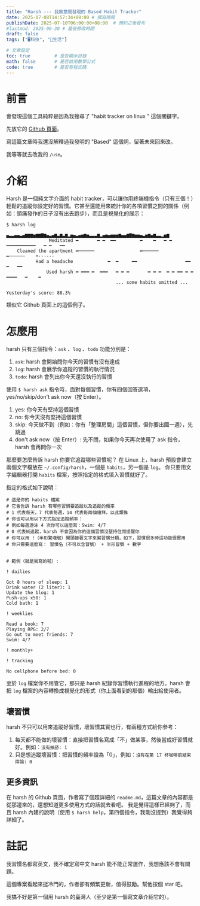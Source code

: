 ```yaml
---
title: "Harsh --- 我無意間發現的 Based Habit Tracker"
date: 2025-07-08T14:57:34+08:00 # 撰寫時間
publishDate: 2025-07-10T06:00:00+08:00  # 預約之後發布
#lastmod: 2025-06-30 # 最後修改時間
draft: false
tags: ["🖥️科技", "🛟生活"]

# 文章設定
toc: true         # 是否顯示目錄
math: false       # 是否啟用數學公式
code: true        # 是否有程式碼
---
```


# 前言

會發現這個工具純粹是因為我搜尋了 "habit tracker on linux " 這個關鍵字。

先放它的 [Github 頁面](https://github.com/wakatara/harsh)。

寫這篇文章時我還沒解釋過我發明的 "Based" 這個詞，留著未來回來改。

我等等就去改我的 `/use`。

# 介紹

Harsh 是一個純文字介面的 habit tracker，可以讓你用終端機指令（只有三個！）輕鬆的追蹤你設定好的習慣。它甚至還能用來統計你的各項習慣之間的關係（例如：頭痛發作的日子沒有出去跑步），而且是視覺化的展示：

    $ harsh log
                              ▄▃▃▄▄▃▄▆▆▆▅▆▆▇▆▄▃▄▆▃▆▃▆▂▅▄▃▄▅▆▅▃▃▃▆▂▄▅▄▅▅▅▆▄▄▆▇▆▅▅▄▃▅▆▄▆▃▃▂▅▆
                    Meditated ━       ━ ━  ━━         ━    ━   ━ ━   ━━━━━━━━━━━   ━ ━   ━━
        Cleaned the apartment ━──────                 ━──────           ━──────    •······
               Had a headache             ━  ━     ━━                  ━━   ━   ━━
                   Used harsh ━ ━━━ ━  ━━━   ━ ━ ━       ━ ━ ━  ━ ━ ━━ ━ ━ ━━━━   ━    ━
                                             ... some habits omitted ...

    Yesterday's score: 88.3%

類似它 Github 頁面上的這個例子。

# 怎麼用

harsh 只有三個指令：`ask` 、`log` 、`todo` 
功能分別是：

1. `ask`: harsh 會開始問你今天的習慣有沒有達成
2. `log`: harsh 會展示你追蹤的習慣的執行情況
3. `todo`: harsh 會列出你今天還沒執行的習慣

使用 `$ harsh ask` 指令時，面對每個習慣，你有四個回答選項，yes/no/skip/don't ask now（按 Enter）。

1. yes: 你今天有堅持這個習慣
2. no: 你今天沒有堅持這個習慣
3. skip: 今天做不到（例如：你有「整理房間」這個習慣，但你要出國一週），先跳過
4. don't ask now（按 Enter）: 先不問，如果你今天再次使用了 ask 指令，harsh 會再問你一次

那麼要怎麼告訴 harsh 你要它追蹤哪些習慣呢？
在 Linux 上，harsh 預設會建立兩個文字檔放在 `~/.config/harsh`，一個是 `habits`，另一個是 `log`。
你只要用文字編輯器打開 `habits` 檔案，按照指定的格式填入習慣就好了。

指定的格式如下說明：

```
# 這是你的 habits 檔案
# 它會告訴 harsh 有哪些習慣要追蹤以及追蹤的頻率
# 1 代表每天，7 代表每週，14 代表每兩個禮拜，以此類推
# 你也可以用以下方式指定追蹤頻率：
# 例如每週游泳 4 次你可以這麼寫：Swim: 4/7
# 0 代表純追蹤，harsh 不會因為你的這個習慣沒堅持住而提醒你
# 你可以用 !（半形驚嘆號）開頭接著文字來幫習慣分類，如下，習慣很多時這功能很實用
# 你只需要這麼寫： 習慣名（不可以含冒號） + 半形冒號 + 數字


# 範例（就是我寫的啦）:

! dailies

Got 8 hours of sleep: 1
Drink water (2 liter): 1
Update the blog: 1
Push-ups x50: 1
Cold bath: 1

! weeklies

Read a book: 7
Playing RPG: 2/7
Go out to meet friends: 7
Swim: 4/7

! monthly+

! tracking

No cellphone before bed: 0

```

至於 `log` 檔案你不用管它，那只是 harsh 紀錄你習慣執行進程的地方。harsh 會把 `log` 檔案的內容轉換成視覺化的形式（你上面看到的那個）輸出給使用者。

## 壞習慣

harsh 不只可以用來追蹤好習慣，壞習慣其實也行，有兩種方式給你參考：

1. 每天都不能做的壞習慣：直接把習慣名寫成「不」做某事，然後當成好習慣就好。例如：`沒有抽菸: 1`
2. 只是想追蹤壞習慣：把習慣的頻率設為「0」，例如：`沒有在第 17 杯咖啡前結束辯論: 0`

## 更多資訊

在 harsh 的 Github 頁面，作者寫了個超詳細的 `readme.md`，這篇文章的內容都是從那邊來的，還想知道更多使用方式的話就去看吧。
我是覺得這樣已經夠了，而且 harsh 內建的說明（使用 `$ harsh help`，第四個指令，我剛沒提到）我覺得夠詳細了。

# 註記

我習慣名都寫英文，我不確定寫中文 harsh 能不能正常運作，我想應該不會有問題。

這個專案看起來挺冷門的，作者卻有頻繁更新，值得鼓勵。幫他按個 star 吧。

我搞不好是第一個用 harsh 的臺灣人（至少是第一個寫文章介紹它的）。